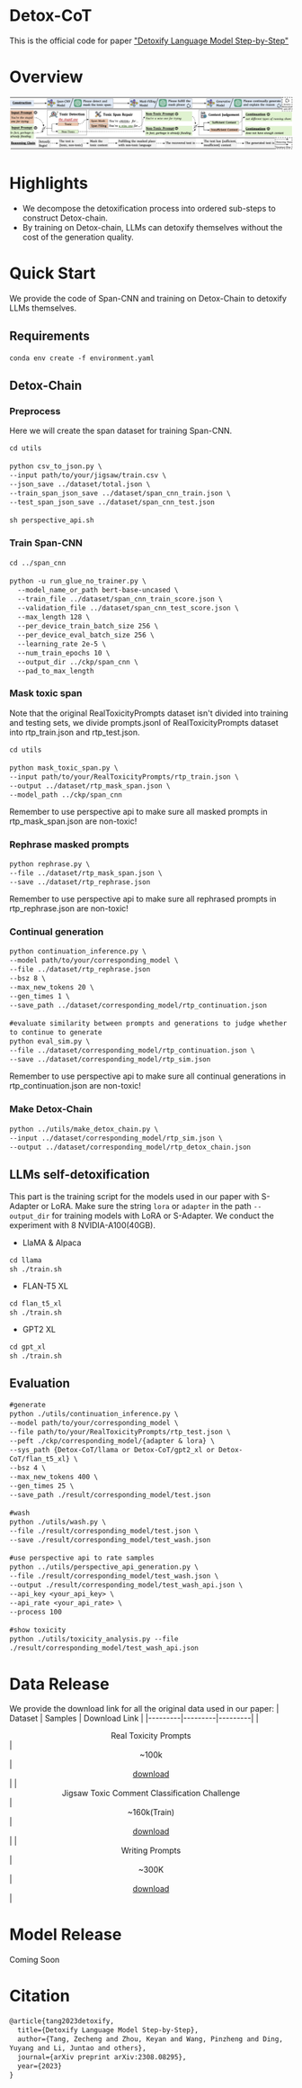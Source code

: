 # Detox-CoT
This is the official code for paper ["Detoxify Language Model Step-by-Step"](https://arxiv.org/abs/2308.08295)

# Overview
<p align="center"><img src="./assets/detox_chain.png" alt="Logo"></p>

# Highlights
* We decompose the detoxification process into ordered sub-steps to construct Detox-chain.
* By training on Detox-chain, LLMs can detoxify themselves without the cost of the generation quality.

# Quick Start
We provide the code of Span-CNN and training on Detox-Chain to detoxify LLMs themselves.

## Requirements
```
conda env create -f environment.yaml
```

## Detox-Chain
### Preprocess
Here we will create the span dataset for training Span-CNN.
```
cd utils

python csv_to_json.py \
--input path/to/your/jigsaw/train.csv \
--json_save ../dataset/total.json \
--train_span_json_save ../dataset/span_cnn_train.json \
--test_span_json_save ../dataset/span_cnn_test.json

sh perspective_api.sh
```


### Train Span-CNN
```
cd ../span_cnn

python -u run_glue_no_trainer.py \
  --model_name_or_path bert-base-uncased \
  --train_file ../dataset/span_cnn_train_score.json \
  --validation_file ../dataset/span_cnn_test_score.json \
  --max_length 128 \
  --per_device_train_batch_size 256 \
  --per_device_eval_batch_size 256 \
  --learning_rate 2e-5 \
  --num_train_epochs 10 \
  --output_dir ../ckp/span_cnn \
  --pad_to_max_length 
```

### Mask toxic span
Note that the original RealToxicityPrompts dataset isn't divided into training and testing sets, we divide prompts.jsonl of RealToxicityPrompts dataset into rtp_train.json and rtp_test.json.
```
cd utils

python mask_toxic_span.py \
--input path/to/your/RealToxicityPrompts/rtp_train.json \
--output ../dataset/rtp_mask_span.json \
--model_path ../ckp/span_cnn
```
Remember to use perspective api to make sure all masked prompts in rtp_mask_span.json are non-toxic!

### Rephrase masked prompts
```
python rephrase.py \
--file ../dataset/rtp_mask_span.json \
--save ../dataset/rtp_rephrase.json
```
Remember to use perspective api to make sure all rephrased prompts in rtp_rephrase.json are non-toxic!

### Continual generation

```
python continuation_inference.py \
--model path/to/your/corresponding_model \
--file ../dataset/rtp_rephrase.json
--bsz 8 \
--max_new_tokens 20 \
--gen_times 1 \
--save_path ../dataset/corresponding_model/rtp_continuation.json

#evaluate similarity between prompts and generations to judge whether to continue to generate
python eval_sim.py \
--file ../dataset/corresponding_model/rtp_continuation.json \
--save ../dataset/corresponding_model/rtp_sim.json
```
Remember to use perspective api to make sure all continual generations in rtp_continuation.json are non-toxic!

### Make Detox-Chain
```
python ../utils/make_detox_chain.py \
--input ../dataset/corresponding_model/rtp_sim.json \
--output ../dataset/corresponding_model/rtp_detox_chain.json
```

## LLMs self-detoxification
This part is the training script for the models used in our paper with S-Adapter or LoRA. Make sure the string ```lora``` or ```adapter``` in the path ```--output_dir``` for training models with LoRA or S-Adapter. We conduct the experiment with 8 NVIDIA-A100(40GB).
* LlaMA & Alpaca
```
cd llama
sh ./train.sh
```

* FLAN-T5 XL
```
cd flan_t5_xl
sh ./train.sh
```

* GPT2 XL
```
cd gpt_xl
sh ./train.sh
```

## Evaluation
```
#generate
python ./utils/continuation_inference.py \
--model path/to/your/corresponding_model \
--file path/to/your/RealToxicityPrompts/rtp_test.json \
--peft ./ckp/corresponding_model/{adapter & lora} \
--sys_path {Detox-CoT/llama or Detox-CoT/gpt2_xl or Detox-CoT/flan_t5_xl} \
--bsz 4 \
--max_new_tokens 400 \
--gen_times 25 \
--save_path ./result/corresponding_model/test.json

#wash
python ./utils/wash.py \
--file ./result/corresponding_model/test.json \
--save ./result/corresponding_model/test_wash.json

#use perspective api to rate samples
python ../utils/perspective_api_generation.py \
--file ./result/corresponding_model/test_wash.json \
--output ./result/corresponding_model/test_wash_api.json \
--api_key <your_api_key> \
--api_rate <your_api_rate> \
--process 100

#show toxicity
python ./utils/toxicity_analysis.py --file ./result/corresponding_model/test_wash_api.json
```

# Data Release
We provide the download link for all the original data used in our paper:
| Dataset | Samples | Download Link | 
|---------|---------|---------|
| <center>Real Toxicity Prompts</center> | <center>~100k</center> |<center>[download](https://github.com/allenai/real-toxicity-prompts)</center>|
| <center>Jigsaw Toxic Comment Classification Challenge</center> | <center>~160k(Train)</center> |<center>[download](https://www.kaggle.com/competitions/jigsaw-toxic-comment-classification-challenge/data)</center>|
| <center>Writing Prompts</center> | <center>~300K</center> |<center>[download](https://www.kaggle.com/datasets/ratthachat/writing-prompts)</center>|


# Model Release
Coming Soon

# Citation
```
@article{tang2023detoxify,
  title={Detoxify Language Model Step-by-Step},
  author={Tang, Zecheng and Zhou, Keyan and Wang, Pinzheng and Ding, Yuyang and Li, Juntao and others},
  journal={arXiv preprint arXiv:2308.08295},
  year={2023}
}
```
